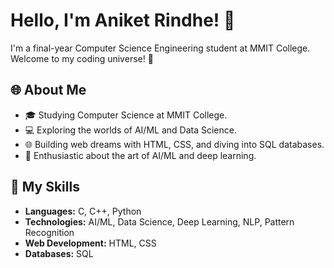 # Hello, I'm Aniket Rindhe! 👋

I'm a final-year Computer Science Engineering student at MMIT College. Welcome to my coding universe! 🚀

## 🌐 About Me

- 🎓 Studying Computer Science at MMIT College.
- 💻 Exploring the worlds of AI/ML and Data Science.
- 🌐 Building web dreams with HTML, CSS, and diving into SQL databases.
- 🤖 Enthusiastic about the art of AI/ML and deep learning.

## 🚀 My Skills

- **Languages:** C, C++, Python
- **Technologies:** AI/ML, Data Science, Deep Learning, NLP, Pattern Recognition
- **Web Development:** HTML, CSS
- **Databases:** SQL
